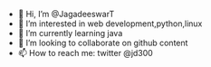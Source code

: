 - 👋 Hi, I’m @JagadeeswarT
- 👀 I’m interested in web development,python,linux
- 🌱 I’m currently learning java
- 💞️ I’m looking to collaborate on github content
- 📫 How to reach me: twitter @jd300

<!---
JagadeeswarT/JagadeeswarT is a ✨ special ✨ repository because its `README.md` (this file) appears on your GitHub profile.
You can click the Preview link to take a look at your changes.
--->
